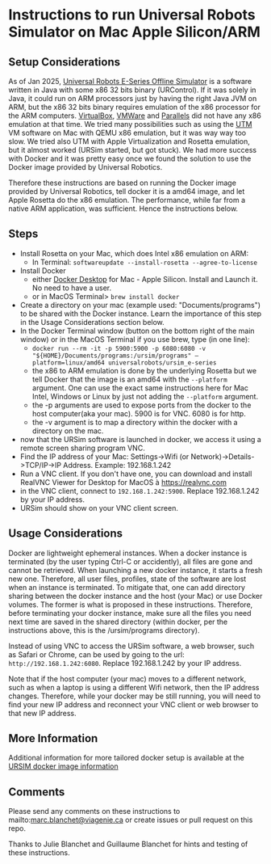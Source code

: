 # Instructions to run Universal Robots Simulator on Mac Apple Silicon/ARM 

## Setup Considerations
As of Jan 2025, [Universal Robots E-Series Offline Simulator](https://www.universal-robots.com/download/software-ur20ur30/simulator-linux/offline-simulator-e-series-and-ur20ur30-ur-sim-for-linux-5200/) is a software written in Java with some x86 32 bits binary (URControl). If it was solely in Java, it could run on ARM processors just by having the right Java JVM on ARM, but the x86 32 bits binary requires emulation of the x86 processor for the ARM computers. [VirtualBox](https://www.virtualbox.org), [VMWare](https://www.vmware.com) and [Parallels](https://www.parallels.com) did not have any x86 emulation at that time. We tried many possibilities such as using the [UTM](https://getutm.app) VM software on Mac with QEMU x86 emulation, but it was way way too slow. We tried also UTM with Apple Virtualization and Rosetta emulation, but it almost worked (URSim started, but got stuck).  We had more success with Docker and it was pretty easy once we found the solution to use the Docker image provided by Universal Robotics.

Therefore these instructions are based on running the Docker image provided by Universal Robotics, tell docker it is a amd64 image, and let Apple Rosetta do the x86 emulation. The performance, while far from a native ARM application, was sufficient. Hence the instructions below.

## Steps
- Install Rosetta on your Mac, which does Intel x86 emulation on ARM:
	- In Terminal: `softwareupdate --install-rosetta --agree-to-license`
- Install Docker 
	- either [Docker Desktop](https://www.docker.com/products/docker-desktop/) for Mac - Apple Silicon. Install and Launch it. No need to have a user.
	- or in MacOS Terminal> `brew install docker`
- Create a directory on your mac (example used: "Documents/programs") to be shared with the Docker instance. Learn the importance of this step in the 
Usage Considerations section below.
- In the Docker Terminal window (button on the bottom right of the main window) or in the MacOS Terminal if you use brew, type (in one line):
	- `docker run --rm -it -p 5900:5900 -p 6080:6080 -v "${HOME}/Documents/programs:/ursim/programs" —platform=linux/amd64 universalrobots/ursim_e-series`
	- the x86 to ARM emulation is done by the underlying Rosetta but we tell Docker 
	that the image is an amd64 with the `--platform` argument. One can use the exact same instructions here for Mac Intel, Windows or Linux by just not adding the `--platform` argument.
	- the -p arguments are used to expose ports from the docker to the host computer(aka your mac). 5900 is for VNC. 6080 is for http. 
	- the -v argument is to map a directory within the docker with a directory on the mac.
- now that the URSim software is launched in docker, we access it using a remote screen sharing program VNC.
- Find the IP address of your Mac: Settings->Wifi (or Network)->Details->TCP/IP->IP Address. Example: 192.168.1.242
- Run a VNC client. If you don't have one, you can download and install RealVNC Viewer for Desktop for MacOS à https://realvnc.com
- in the VNC client, connect to `192.168.1.242:5900`. Replace 192.168.1.242 by your IP address.
- URSim should show on your VNC client screen.

## Usage Considerations
Docker are lightweight ephemeral instances. When a docker instance is terminated (by the user typing Ctrl-C or accidently), all files are gone and cannot be retrieved. When launching a new docker instance, it starts a fresh new one. Therefore, all user files, profiles, state of the software are lost when an instance is terminated. To mitigate that, one can add directory sharing between the docker instance and the host (your Mac) or use Docker volumes. The former is what is proposed in these instructions. Therefore, before terminating your docker instance, make sure all the files you need next time are saved in the shared directory (within docker, per the instructions above, this is the /ursim/programs directory).

Instead of using VNC to access the URSim software, a web browser, such as Safari or Chrome, can be used by going to the url: `http://192.168.1.242:6080`. Replace 192.168.1.242 by your IP address.

Note that if the host computer (your mac) moves to a different network, such as when a laptop is using a different Wifi network, then the IP address changes. Therefore, while your docker may be still running, you will need to find your new IP address and reconnect your VNC client or web browser to that new IP address.

## More Information
Additional information for more tailored docker setup is available at the [URSIM docker image information](https://hub.docker.com/r/universalrobots/ursim_e-series)

## Comments
Please send any comments on these instructions to mailto:marc.blanchet@viagenie.ca or create issues or pull request on this repo.

Thanks to Julie Blanchet and Guillaume Blanchet for hints and testing of these instructions.